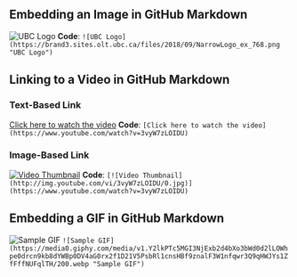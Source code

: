## Embedding an Image in GitHub Markdown
![UBC Logo](https://brand3.sites.olt.ubc.ca/files/2018/09/NarrowLogo_ex_768.png "UBC Logo")
**Code**:
`![UBC Logo](https://brand3.sites.olt.ubc.ca/files/2018/09/NarrowLogo_ex_768.png "UBC Logo")`
## Linking to a Video in GitHub Markdown
### Text-Based Link
[Click here to watch the video](https://www.youtube.com/watch?v=3vyW7zLOIDU)
**Code**:
`[Click here to watch the video](https://www.youtube.com/watch?v=3vyW7zLOIDU)`
### Image-Based Link
[![Video Thumbnail](http://img.youtube.com/vi/3vyW7zLOIDU/0.jpg)](https://www.youtube.com/watch?v=3vyW7zLOIDU)
**Code**:
`[![Video Thumbnail](http://img.youtube.com/vi/3vyW7zLOIDU/0.jpg)](https://www.youtube.com/watch?v=3vyW7zLOIDU)`
## Embedding a GIF in GitHub Markdown
![Sample GIF](https://media0.giphy.com/media/v1.Y2lkPTc5MGI3NjExb2d4bXo3bWd0d2lLOWhpe0drcn9kb8dYWBp0DV4aG0rx2f1D21V5PsbRl1cnsHBf9znalF3W1nfqwr3Q9qHWJYs1ZfFffNUFqlTH/200.webp "Sample GIF")
`![Sample GIF](https://media0.giphy.com/media/v1.Y2lkPTc5MGI3NjExb2d4bXo3bWd0d2lLOWhpe0drcn9kb8dYWBp0DV4aG0rx2f1D21V5PsbRl1cnsHBf9znalF3W1nfqwr3Q9qHWJYs1ZfFffNUFqlTH/200.webp "Sample GIF")`